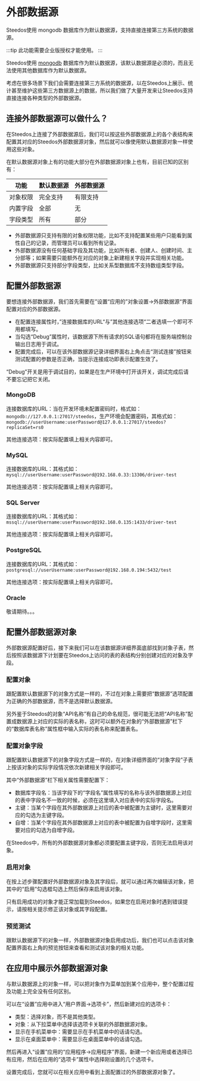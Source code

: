 # 外部数据源

Steedos使用 mongodb 数据库作为默认数据源，支持直接连接第三方系统的数据源。

:::tip
此功能需要企业版授权才能使用。
:::

Steedos使用 [mongodb](https://www.mongodb.com/) 数据库作为默认数据源，该默认数据源是必须的，而且无法使用其他数据库作为默认数据源。

考虑在很多场景下我们会需要连接第三方系统的数据源，以在Steedos上展示、统计甚至维护这些第三方数据源上的数据，所以我们做了大量开发来让Steedos支持直接连接各种类型的外部数据源。

## 连接外部数据源可以做什么？

在Steedos上连接了外部数据源后，我们可以按这些外部数据源上的各个表结构来配置其对应的Steedos外部数据源对象，然后就可以像使用默认数据源对象一样使用这些对象。

在默认数据源对象上有的功能大部分在外部数据源对象上也有，目前已知的区别有：

| 功能 | 默认数据源 | 外部数据源 |
|:---:|----|----|
| 对象权限 | 完全支持 | 有限支持 |
| 内置字段 | 全部 | 无 |
| 字段类型 | 所有 | 部分 |

* 外部数据源只支持有限的对象权限功能，比如不支持配置某些用户只能看到属性自己的记录，而管理员可以看到所有记录。
* 外部数据源没有任何基础字段及其功能，比如所有者、创建人、创建时间、主分部等；如果需要只能额外在对应的对象上新建相关字段并实现相关功能。
* 外部数据源只支持部分字段类型，比如关系型数据库不支持数组类型字段。

## 配置外部数据源

要想连接外部数据源，我们首先需要在”设置“应用的”对象设置→外部数据源“界面配置对应的外部数据源。

* 在配置连接属性时，”连接数据库的URL“与”其他连接选项“二者选填一个即可不用都填写。
* 当勾选“Debug”属性时，该数据源下所有请求的SQL语句都将在服务端控制台输出日志用于调试。
* 配置完成后，可以在该外部数据源记录详细界面右上角点击“测试连接”按钮来测试配置的参数是否正确，当提示连接成功即表示配置生效了。


<alert type="info">
“Debug”开关是用于调试目的，如果是在生产环境中打开该开关，调试完成后请不要忘记把它关闭。

</alert>

### MongoDB

连接数据库的URL：当在开发环境未配置密码时，格式如：`mongodb://127.0.0.1:27017/steedos`，生产环境会配置密码，其格式如：`mongodb://userUsername:userPassword@127.0.0.1:27017/steedos?replicaSet=rs0`

其他连接选项：按实际配置填上相关内容即可。

### MySQL

连接数据库的URL：其格式如：`mysql://userUsername:userPassword@192.168.0.33:13306/driver-test`

其他连接选项：按实际配置填上相关内容即可。

### SQL Server

连接数据库的URL：其格式如：`mssql://userUsername:userPassword@192.168.0.135:1433/driver-test`

其他连接选项：按实际配置填上相关内容即可。

### PostgreSQL

连接数据库的URL：其格式如：`postgresql://userUsername:userPassword@192.168.0.194:5432/test `

其他连接选项：按实际配置填上相关内容即可。

### Oracle

敬请期待。。。

## 配置外部数据源对象

外部数据源配置好后，接下来我们可以在该数据源详细界面底部找到对象子表，然后按照该数据源下计划要在Steedos上访问的表的表结构分别创建对应的对象及字段。

### 配置对象

跟配置默认数据源下的对象方式是一样的，不过在对象上需要把“数据源”选项配置为正确的外部数据源，而不是选择默认数据源。

另外鉴于Steedos的对象“API名称”有自己的命名规范，很可能无法把“API名称”配置成数据源上对应的实际的表名称，这时可以额外在对象的“外部数据源”栏下的“数据库表名称”属性框中输入实际的表名称来配置表名。

### 配置对象字段

跟配置默认数据源下的对象字段方式是一样的，在对象详细界面的“对象字段”子表上按该对象的实际字段情况依次新建相关字段即可。

其中“外部数据源”栏下相关属性需要配置下：

* 数据库字段名：当该字段下的“字段名”属性填写的名称与该外部数据源上对应的表中字段名不一致的时候，必须在这里填入对应表中的实际字段名。
* 主键：当某个字段在其外部数据源上对应的表中被配置为主键时，这里需要对应的勾选为主键字段。
* 自增：当某个字段在其外部数据源上对应的表中被配置为自增字段时，这里需要对应的勾选为自增字段。


<alert type="tip">
在Steedos中，所有的外部数据源对象都必须要配置主键字段，否则无法启用该对象。

</alert>

### 启用对象

在按上述步骤配置好外部数据源对象及其字段后，就可以通过再次编辑该对象，把其中的“启用”勾选框勾选上然后保存来启用该对象。

只有启用成功的对象才能正常加载到Steedos，如果您在启用对象时遇到错误提示，请按相关提示修正该对象或其字段配置。

### 预览测试

跟默认数据源下的对象一样，外部数据源对象启用成功后，我们也可以点击该对象配置界面右上角的预览按钮来查看和测试该对象的相关功能。

## 在应用中展示外部数据源对象

与默认数据源上的对象一样，可以把对象作为菜单加到某个应用中，整个配置过程及功能上完全没有任何区别。

可以在“设置”应用中进入“用户界面→选项卡”，然后新建对应的选项卡：

* 类型：选择对象，而不是其他类型。
* 对象：从下拉菜单中选择该选项卡关联的外部数据源对象。
* 显示在手机菜单中：需要显示在手机菜单中的话请勾选。
* 显示在桌面菜单中：需要显示在桌面菜单中的话请勾选。

然后再进入“设置”应用的“应用程序→应用程序”界面，新建一个新应用或者选择已有应用，然后在应用的“选项卡”属性中选择刚设置的几个选项卡。

设置完成后，您就可以在相关应用中看到上面配置过的外部数据源对象了。 
